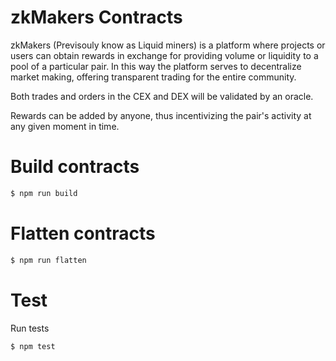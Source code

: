# zkMakers Contracts

zkMakers (Previsouly know as Liquid miners) is a platform where projects or users can obtain rewards in exchange for providing volume or liquidity to a pool of a particular pair. In this way the platform serves to decentralize market making, offering transparent trading for the entire community.

Both trades and orders in the CEX and DEX will be validated by an oracle.

Rewards can be added by anyone, thus incentivizing the pair's activity at any given moment in time.

# Build contracts

```bash
$ npm run build
```

# Flatten contracts

```bash
$ npm run flatten
```

# Test

Run tests
```bash
$ npm test
```
